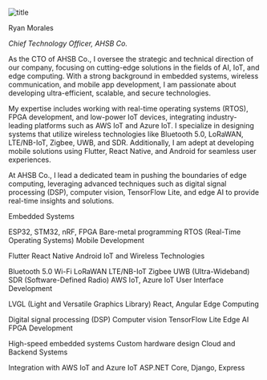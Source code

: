 ![title](bt.png)

Ryan Morales

_Chief Technology Officer, AHSB Co._

As the CTO of AHSB Co., I oversee the strategic and technical direction of our company, focusing on cutting-edge solutions in the fields of AI, IoT, and edge computing. With a strong background in embedded systems, wireless communication, and mobile app development, I am passionate about developing ultra-efficient, scalable, and secure technologies.

My expertise includes working with real-time operating systems (RTOS), FPGA development, and low-power IoT devices, integrating industry-leading platforms such as AWS IoT and Azure IoT. I specialize in designing systems that utilize wireless technologies like Bluetooth 5.0, LoRaWAN, LTE/NB-IoT, Zigbee, UWB, and SDR. Additionally, I am adept at developing mobile solutions using Flutter, React Native, and Android for seamless user experiences.

At AHSB Co., I lead a dedicated team in pushing the boundaries of edge computing, leveraging advanced techniques such as digital signal processing (DSP), computer vision, TensorFlow Lite, and edge AI to provide real-time insights and solutions.

Embedded Systems

ESP32, STM32, nRF, FPGA
Bare-metal programming
RTOS (Real-Time Operating Systems)
Mobile Development

Flutter
React Native
Android
IoT and Wireless Technologies

Bluetooth 5.0
Wi-Fi
LoRaWAN
LTE/NB-IoT
Zigbee
UWB (Ultra-Wideband)
SDR (Software-Defined Radio)
AWS IoT, Azure IoT
User Interface Development

LVGL (Light and Versatile Graphics Library)
React, Angular
Edge Computing

Digital signal processing (DSP)
Computer vision
TensorFlow Lite
Edge AI
FPGA Development

High-speed embedded systems
Custom hardware design
Cloud and Backend Systems

Integration with AWS IoT and Azure IoT
ASP.NET Core, Django, Express
 

